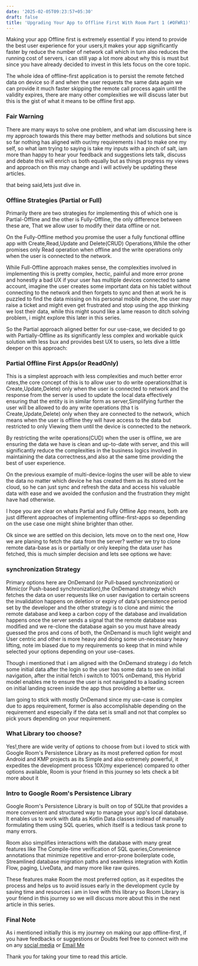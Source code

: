 ```yaml
---
date: '2025-02-05T09:23:57+05:30' 
draft: false
title: 'Upgrading Your App to Offline First With Room Part 1 (#OFWR1)'
---
```


Making your app Offline first is extremely essential if you intend to provide the best user experience for your users,it makes your app significantly faster by reduce the number of network call which in turn also reduces the running cost of servers, i can still yap a lot more about why this is must but since you have already decided to invest in this lets focus on the core topic.

The whole idea of offline-first application is to persist the remote fetched data on device so if and when the user requests the same data again we can provide it much faster skipping the remote call process again until the validity expires, there are many other complexities we will discuss later but this is the gist of what it means to be offline first app.

### Fair Warning

There are many ways to solve one problem, and what iam discussing here is my approach towards this there may better methods and solutions but since so far nothing has aligned with our/my requirements i had to make one my self, so what iam trying to saying is take my inputs with a pinch of salt, iam more than happy to hear your feedback and suggestions lets talk, discuss and debate this will enrich us both equally but as things progress my views and approach on this may change and i will actively be updating these articles.

that being said,lets just dive in.

### Offline Strategies (Partial or Full)

Primarily there are two strategies for implementing this of which one is Partial-Offline and the other is Fully-Offline, the only difference between these are, That we allow user to modify their data offline or not.

On the Fully-Offline method you promise the user a fully functional offline app with Create,Read,Update and Delete(CRUD) Operations,While the other promises only Read operation when offline and the write operations only when the user is connected to the network.

While Full-Offline approach makes sense, the complexities involved in implementing this is pretty complex, hectic, painful and more error prone and honestly a bad UX if your user has multiple devices connected to same account, imagine the user creates some important data on his tablet without connecting to the network and then forgets to sync and then at work he is puzzled to find the data missing on his personal mobile phone, the user may raise a ticket and might even get frustrated and stop using the app thinking we lost their data, while this might sound like a lame reason to ditch solving problem, i might explore this later in this series.

So the Partial approach  aligned better for our use-case, we decided to go with Partially-Offline as its significantly less complex and workable quick solution with less bux and provides best UX to users, so lets dive a little deeper on this approach:

### Partial Offline First Apps(or ReadOnly)

This is a simplest approach with less complexities and much better error rates,the core concept of this is to allow user to do write operations(that is Create,Update,Delete) only when the user is connected to network and the response from the server is used to update the local data effectively ensuring that the entity is in similar form as server,Simplifying further the user will be allowed to do any write operations (tha t is Create,Update,Delete) only when they are connected to the network, which means when the user is offline they will have access to the data but restricted to only Viewing them until the device is connected to the network.

By restricting the write operations(CUD) when the user is offline, we are ensuring the data we have is clean and up-to-date with server, and this will significantly reduce the complexities in the business logics involved in maintaining the data correctness,and also at the same time providing the best of user experience.

On the previous example of multi-device-logins the user will be able to view the data no matter which device he has created them as its stored ont he cloud, so he can just sync and refresh the data and access his valuable data with ease and we avoided the confusion and the frustration they might have had otherwise.

I hope you are clear on whats Partial and Fully Offline App means, both are just different approaches of implementing offline-first-apps so depending on the use case one might shine brighter than other.

Ok since we are settled on this decision, lets move on to the next one, How we are planing to fetch the data from the server? wether we try to clone remote data-base as is or partially or only keeping the data user has fetched, this is much simpler decision and lets see options we have:

### synchronization Strategy

Primary options here are OnDemand (or Pull-based synchronization) or Mimic(or Push-based synchronization),the OnDemand strategy which fetches the data on user requests like on user navigation to certain screens the invalidation happens on deletion or expiry of data's persistence period set by the developer and the other strategy is to clone and mimic the remote database and keep a carbon copy of the database and invalidation happens once the server sends a signal that the remote database was modified and we re-clone the database again so you must have already guessed the pros and cons of both, the OnDemand is much light weight and User centric and other is more heavy and doing some un-necessary heavy lifting, note im biased due to my requirements so keep that in mind while selected your options depending on your use-cases.

Though i mentioned that i am aligned with the OnDemand strategy i do fetch some initial data after the login so the user has some data to see on initial navigation, after the initial fetch i switch to 100% onDemand, this Hybrid model enables me to ensure the user is not navigated to a loading screen on initial landing screen inside the app thus providing a better ux.

Iam going to stick with mostly OnDemand since my use-case is complex due to apps requirement, former is also accomplishable depending on the requirement and especially if the data set is small and not that complex so pick yours depending on your requirement.

### What Library too choose?

Yes!,there are wide verity of options to choose from but i loved to stick with Google Room's Persistence Library as its most preferred option for most Android and KMP projects as its Simple and also extremely powerful, it expedites the development process 10X(my experience) compared to other options available, Room is your friend in this journey so lets check a bit more about it

### Intro to Google Room's Persistence Library

Google Room's Persistence Library is built on top of SQLite that provides a more convenient and structured way to manage your app's local database. It enables us to work with data as Kotlin Data classes instead of manually formulating them using SQL queries, which itself is a tedious task prone to many errors.

Room also simplifies interactions with the database with many great features like The Compile-time verification of SQL queries,Convenience annotations that minimize repetitive and error-prone boilerplate code, Streamlined database migration paths and seamless integration with Kotlin Flow, paging, LiveData, and many more like raw quires.

These features make Room the most preferred option, as it expedites the process and helps us to avoid issues early in the development cycle by saving time and resources i am in love with this library so Room Library is your friend in this journey so we will discuss more about this in the next article in this series.

### Final Note

As i mentioned initially this is my journey on making our app offline-first, if you have feedbacks or suggestions or Doubts feel free to connect with me on any [social media](httsps://ekanth.dev) or [Email Me](mailto:mail@eknath.dev)

Thank you for taking your time to read this article.
